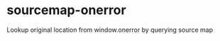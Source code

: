 sourcemap-onerror
=================

Lookup original location from window.onerror by querying source map
